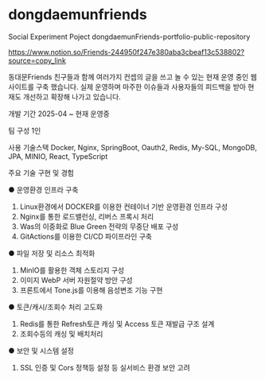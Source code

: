# dongdaemunfriends
Social Experiment Poject dongdaemunFriends-portfolio-public-repository

https://www.notion.so/Friends-244950f247e380aba3cbeaf13c538802?source=copy_link

동대문Friends
친구들과 함께 여러가지 컨셉의 글을 쓰고 놀 수 있는 현재 운영 중인 웹사이트를 구축 했습니다. 실제 운영하며 마주한 이슈들과 사용자들의 피드백을 받아 현재도 개선하고 확장해 나가고 있습니다.

개발 기간
2025-04 ~ 현재 운영중

팀 구성
1인

사용 기술스택
Docker, Nginx, SpringBoot, Oauth2, Redis, My-SQL, MongoDB, JPA, MINIO, React, TypeScript

주요 기술 구현 및 경험

● 운영환경 인프라 구축
1. Linux환경에서 DOCKER를 이용한 컨테이너 기반 운영환경 인프라 구성
2. Nginx를 통한 로드밸런싱, 리버스 프록시 처리
3. Was의 이중화로 Blue Green 전략의 무중단 배포 구성
4. GitActions를 이용한 CI/CD 파이프라인 구축

● 파일 저장 및 리소스 최적화
1. MinIO를 활용한 객체 스토리지 구성
2. 이미지 WebP 서버 자원절약 방안 구성
3. 프론트에서 Tone.js를 이용해 음성변조 기능 구현

● 토큰/캐시/조회수 처리 고도화
1. Redis를 통한 Refresh토큰 캐싱 및 Access 토큰 재발급 구조 설계
2. 조회수등의 캐싱 및 배치처리

● 보안 및 시스템 설정
1. SSL 인증 및 Cors 정책등 설정 등 실서비스 환경 보안 고려
